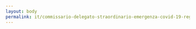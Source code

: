 ```yaml
---
layout: body
permalink: it/commissario-delegato-straordinario-emergenza-covid-19-regione-siciliana/
---
```


